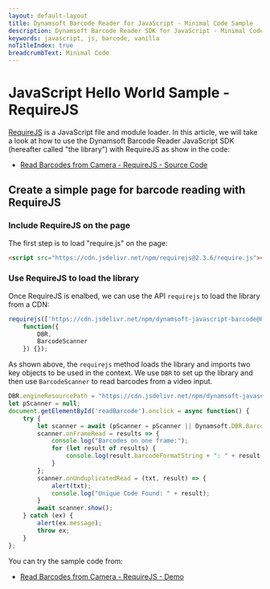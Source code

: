 ```yaml
---
layout: default-layout
title: Dynamsoft Barcode Reader for JavaScript - Minimal Code Sample
description: Dynamsoft Barcode Reader SDK for JavaScript - Minimal Code
keywords: javascript, js, barcode, vanilla
noTitleIndex: true
breadcrumbText: Minimal Code
---
```


# JavaScript Hello World Sample - RequireJS

[RequireJS](https://requirejs.org/) is a JavaScript file and module loader. In this article, we will take a look at how to use the Dynamsoft Barcode Reader JavaScript SDK (hereafter called "the library") with RequireJS as show in the code:

* <a target = "_blank" href="https://github.com/Dynamsoft/dbr-browser-samples/blob/master/1.hello-world/">Read Barcodes from Camera - RequireJS - Source Code</a>

## Create a simple page for barcode reading with RequireJS

### Include RequireJS on the page

The first step is to load "require.js" on the page:

```html
<script src="https://cdn.jsdelivr.net/npm/requirejs@2.3.6/require.js"></script>
```

### Use RequireJS to load the library

Once RequireJS is enalbed, we can use the API `requirejs` to load the library from a CDN:

```javascript
requirejs(['https://cdn.jsdelivr.net/npm/dynamsoft-javascript-barcode@8.6.1/dist/dbr.js'],
    function({
        DBR,
        BarcodeScanner
    }) {});
```

As shown above, the `requirejs` method loads the library and imports two key objects to be used in the context. We use `DBR` to set up the library and then use `BarcodeScanner` to read barcodes from a video input.

```javascript
DBR.engineResourcePath = "https://cdn.jsdelivr.net/npm/dynamsoft-javascript-barcode@8.6.1/dist/";
let pScanner = null;
document.getElementById('readBarcode').onclick = async function() {
    try {
        let scanner = await (pScanner = pScanner || Dynamsoft.DBR.BarcodeScanner.createInstance());
        scanner.onFrameRead = results => {
            console.log("Barcodes on one frame:");
            for (let result of results) {
                console.log(result.barcodeFormatString + ": " + result.barcodeText);
            }
        };
        scanner.onUnduplicatedRead = (txt, result) => {
            alert(txt);
            console.log("Unique Code Found: " + result);
        }
        await scanner.show();
    } catch (ex) {
        alert(ex.message);
        throw ex;
    }
};
```

You can try the sample code from:

* <a target = "_blank" href="https://demo.dynamsoft.com/Samples/DBR/JS/1.hello-world/">Read Barcodes from Camera - RequireJS - Demo</a>